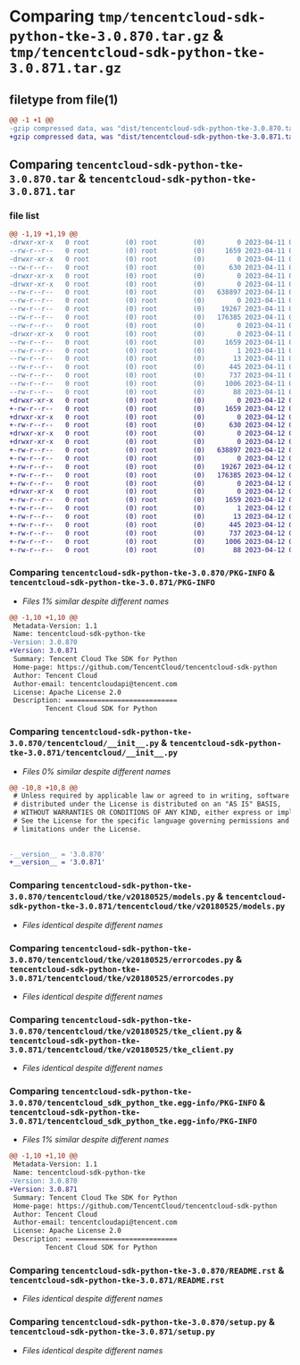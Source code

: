 # Comparing `tmp/tencentcloud-sdk-python-tke-3.0.870.tar.gz` & `tmp/tencentcloud-sdk-python-tke-3.0.871.tar.gz`

## filetype from file(1)

```diff
@@ -1 +1 @@
-gzip compressed data, was "dist/tencentcloud-sdk-python-tke-3.0.870.tar", last modified: Tue Apr 11 03:56:23 2023, max compression
+gzip compressed data, was "dist/tencentcloud-sdk-python-tke-3.0.871.tar", last modified: Wed Apr 12 00:44:32 2023, max compression
```

## Comparing `tencentcloud-sdk-python-tke-3.0.870.tar` & `tencentcloud-sdk-python-tke-3.0.871.tar`

### file list

```diff
@@ -1,19 +1,19 @@
-drwxr-xr-x   0 root         (0) root         (0)        0 2023-04-11 03:56:23.000000 tencentcloud-sdk-python-tke-3.0.870/
--rw-r--r--   0 root         (0) root         (0)     1659 2023-04-11 03:56:23.000000 tencentcloud-sdk-python-tke-3.0.870/PKG-INFO
-drwxr-xr-x   0 root         (0) root         (0)        0 2023-04-11 03:56:23.000000 tencentcloud-sdk-python-tke-3.0.870/tencentcloud/
--rw-r--r--   0 root         (0) root         (0)      630 2023-04-11 03:56:23.000000 tencentcloud-sdk-python-tke-3.0.870/tencentcloud/__init__.py
-drwxr-xr-x   0 root         (0) root         (0)        0 2023-04-11 03:56:23.000000 tencentcloud-sdk-python-tke-3.0.870/tencentcloud/tke/
-drwxr-xr-x   0 root         (0) root         (0)        0 2023-04-11 03:56:23.000000 tencentcloud-sdk-python-tke-3.0.870/tencentcloud/tke/v20180525/
--rw-r--r--   0 root         (0) root         (0)   638897 2023-04-11 03:56:23.000000 tencentcloud-sdk-python-tke-3.0.870/tencentcloud/tke/v20180525/models.py
--rw-r--r--   0 root         (0) root         (0)        0 2023-04-11 03:56:23.000000 tencentcloud-sdk-python-tke-3.0.870/tencentcloud/tke/v20180525/__init__.py
--rw-r--r--   0 root         (0) root         (0)    19267 2023-04-11 03:56:23.000000 tencentcloud-sdk-python-tke-3.0.870/tencentcloud/tke/v20180525/errorcodes.py
--rw-r--r--   0 root         (0) root         (0)   176385 2023-04-11 03:56:23.000000 tencentcloud-sdk-python-tke-3.0.870/tencentcloud/tke/v20180525/tke_client.py
--rw-r--r--   0 root         (0) root         (0)        0 2023-04-11 03:56:23.000000 tencentcloud-sdk-python-tke-3.0.870/tencentcloud/tke/__init__.py
-drwxr-xr-x   0 root         (0) root         (0)        0 2023-04-11 03:56:23.000000 tencentcloud-sdk-python-tke-3.0.870/tencentcloud_sdk_python_tke.egg-info/
--rw-r--r--   0 root         (0) root         (0)     1659 2023-04-11 03:56:23.000000 tencentcloud-sdk-python-tke-3.0.870/tencentcloud_sdk_python_tke.egg-info/PKG-INFO
--rw-r--r--   0 root         (0) root         (0)        1 2023-04-11 03:56:23.000000 tencentcloud-sdk-python-tke-3.0.870/tencentcloud_sdk_python_tke.egg-info/dependency_links.txt
--rw-r--r--   0 root         (0) root         (0)       13 2023-04-11 03:56:23.000000 tencentcloud-sdk-python-tke-3.0.870/tencentcloud_sdk_python_tke.egg-info/top_level.txt
--rw-r--r--   0 root         (0) root         (0)      445 2023-04-11 03:56:23.000000 tencentcloud-sdk-python-tke-3.0.870/tencentcloud_sdk_python_tke.egg-info/SOURCES.txt
--rw-r--r--   0 root         (0) root         (0)      737 2023-04-11 03:56:23.000000 tencentcloud-sdk-python-tke-3.0.870/README.rst
--rw-r--r--   0 root         (0) root         (0)     1006 2023-04-11 03:56:23.000000 tencentcloud-sdk-python-tke-3.0.870/setup.py
--rw-r--r--   0 root         (0) root         (0)       88 2023-04-11 03:56:23.000000 tencentcloud-sdk-python-tke-3.0.870/setup.cfg
+drwxr-xr-x   0 root         (0) root         (0)        0 2023-04-12 00:44:31.000000 tencentcloud-sdk-python-tke-3.0.871/
+-rw-r--r--   0 root         (0) root         (0)     1659 2023-04-12 00:44:31.000000 tencentcloud-sdk-python-tke-3.0.871/PKG-INFO
+drwxr-xr-x   0 root         (0) root         (0)        0 2023-04-12 00:44:31.000000 tencentcloud-sdk-python-tke-3.0.871/tencentcloud/
+-rw-r--r--   0 root         (0) root         (0)      630 2023-04-12 00:44:31.000000 tencentcloud-sdk-python-tke-3.0.871/tencentcloud/__init__.py
+drwxr-xr-x   0 root         (0) root         (0)        0 2023-04-12 00:44:31.000000 tencentcloud-sdk-python-tke-3.0.871/tencentcloud/tke/
+drwxr-xr-x   0 root         (0) root         (0)        0 2023-04-12 00:44:31.000000 tencentcloud-sdk-python-tke-3.0.871/tencentcloud/tke/v20180525/
+-rw-r--r--   0 root         (0) root         (0)   638897 2023-04-12 00:44:31.000000 tencentcloud-sdk-python-tke-3.0.871/tencentcloud/tke/v20180525/models.py
+-rw-r--r--   0 root         (0) root         (0)        0 2023-04-12 00:44:31.000000 tencentcloud-sdk-python-tke-3.0.871/tencentcloud/tke/v20180525/__init__.py
+-rw-r--r--   0 root         (0) root         (0)    19267 2023-04-12 00:44:31.000000 tencentcloud-sdk-python-tke-3.0.871/tencentcloud/tke/v20180525/errorcodes.py
+-rw-r--r--   0 root         (0) root         (0)   176385 2023-04-12 00:44:31.000000 tencentcloud-sdk-python-tke-3.0.871/tencentcloud/tke/v20180525/tke_client.py
+-rw-r--r--   0 root         (0) root         (0)        0 2023-04-12 00:44:31.000000 tencentcloud-sdk-python-tke-3.0.871/tencentcloud/tke/__init__.py
+drwxr-xr-x   0 root         (0) root         (0)        0 2023-04-12 00:44:31.000000 tencentcloud-sdk-python-tke-3.0.871/tencentcloud_sdk_python_tke.egg-info/
+-rw-r--r--   0 root         (0) root         (0)     1659 2023-04-12 00:44:31.000000 tencentcloud-sdk-python-tke-3.0.871/tencentcloud_sdk_python_tke.egg-info/PKG-INFO
+-rw-r--r--   0 root         (0) root         (0)        1 2023-04-12 00:44:31.000000 tencentcloud-sdk-python-tke-3.0.871/tencentcloud_sdk_python_tke.egg-info/dependency_links.txt
+-rw-r--r--   0 root         (0) root         (0)       13 2023-04-12 00:44:31.000000 tencentcloud-sdk-python-tke-3.0.871/tencentcloud_sdk_python_tke.egg-info/top_level.txt
+-rw-r--r--   0 root         (0) root         (0)      445 2023-04-12 00:44:31.000000 tencentcloud-sdk-python-tke-3.0.871/tencentcloud_sdk_python_tke.egg-info/SOURCES.txt
+-rw-r--r--   0 root         (0) root         (0)      737 2023-04-12 00:44:31.000000 tencentcloud-sdk-python-tke-3.0.871/README.rst
+-rw-r--r--   0 root         (0) root         (0)     1006 2023-04-12 00:44:31.000000 tencentcloud-sdk-python-tke-3.0.871/setup.py
+-rw-r--r--   0 root         (0) root         (0)       88 2023-04-12 00:44:31.000000 tencentcloud-sdk-python-tke-3.0.871/setup.cfg
```

### Comparing `tencentcloud-sdk-python-tke-3.0.870/PKG-INFO` & `tencentcloud-sdk-python-tke-3.0.871/PKG-INFO`

 * *Files 1% similar despite different names*

```diff
@@ -1,10 +1,10 @@
 Metadata-Version: 1.1
 Name: tencentcloud-sdk-python-tke
-Version: 3.0.870
+Version: 3.0.871
 Summary: Tencent Cloud Tke SDK for Python
 Home-page: https://github.com/TencentCloud/tencentcloud-sdk-python
 Author: Tencent Cloud
 Author-email: tencentcloudapi@tencent.com
 License: Apache License 2.0
 Description: ============================
         Tencent Cloud SDK for Python
```

### Comparing `tencentcloud-sdk-python-tke-3.0.870/tencentcloud/__init__.py` & `tencentcloud-sdk-python-tke-3.0.871/tencentcloud/__init__.py`

 * *Files 0% similar despite different names*

```diff
@@ -10,8 +10,8 @@
 # Unless required by applicable law or agreed to in writing, software
 # distributed under the License is distributed on an "AS IS" BASIS,
 # WITHOUT WARRANTIES OR CONDITIONS OF ANY KIND, either express or implied.
 # See the License for the specific language governing permissions and
 # limitations under the License.
 
 
-__version__ = '3.0.870'
+__version__ = '3.0.871'
```

### Comparing `tencentcloud-sdk-python-tke-3.0.870/tencentcloud/tke/v20180525/models.py` & `tencentcloud-sdk-python-tke-3.0.871/tencentcloud/tke/v20180525/models.py`

 * *Files identical despite different names*

### Comparing `tencentcloud-sdk-python-tke-3.0.870/tencentcloud/tke/v20180525/errorcodes.py` & `tencentcloud-sdk-python-tke-3.0.871/tencentcloud/tke/v20180525/errorcodes.py`

 * *Files identical despite different names*

### Comparing `tencentcloud-sdk-python-tke-3.0.870/tencentcloud/tke/v20180525/tke_client.py` & `tencentcloud-sdk-python-tke-3.0.871/tencentcloud/tke/v20180525/tke_client.py`

 * *Files identical despite different names*

### Comparing `tencentcloud-sdk-python-tke-3.0.870/tencentcloud_sdk_python_tke.egg-info/PKG-INFO` & `tencentcloud-sdk-python-tke-3.0.871/tencentcloud_sdk_python_tke.egg-info/PKG-INFO`

 * *Files 1% similar despite different names*

```diff
@@ -1,10 +1,10 @@
 Metadata-Version: 1.1
 Name: tencentcloud-sdk-python-tke
-Version: 3.0.870
+Version: 3.0.871
 Summary: Tencent Cloud Tke SDK for Python
 Home-page: https://github.com/TencentCloud/tencentcloud-sdk-python
 Author: Tencent Cloud
 Author-email: tencentcloudapi@tencent.com
 License: Apache License 2.0
 Description: ============================
         Tencent Cloud SDK for Python
```

### Comparing `tencentcloud-sdk-python-tke-3.0.870/README.rst` & `tencentcloud-sdk-python-tke-3.0.871/README.rst`

 * *Files identical despite different names*

### Comparing `tencentcloud-sdk-python-tke-3.0.870/setup.py` & `tencentcloud-sdk-python-tke-3.0.871/setup.py`

 * *Files identical despite different names*

